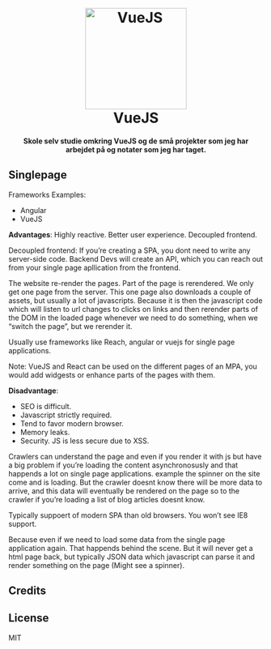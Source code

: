 <h1 align="center">
  <br>
  <a href="#"><img src="https://vuejs.org/images/logo.png" alt="VueJS" width="200"></a>
  <br>
  VueJS
  <br>
</h1>

<h4 align="center">Skole selv studie omkring VueJS og de små projekter som jeg har arbejdet på og notater som jeg har taget.</h4>

## Singlepage

Frameworks Examples:
 * Angular
 * VueJS
 
 **Advantages**: Highly reactive. Better user experience. Decoupled frontend.
 
Decoupled frontend: If you’re creating a SPA, you dont need to write any server-side code. Backend Devs will create an API, which you can reach out from your single page apllication from the frontend. 

The website re-render the pages. Part of the page is rerendered. We only get one page from the server. This one page also downloads a couple of assets, but usually a lot of javascripts. Because it is then the javascript code which will listen to url changes to clicks on links and then rerender parts of the DOM in the loaded page whenever we need to do something, when we “switch the page”, but we rerender it. 

Usually use frameworks like Reach, angular or vuejs for single page applications.

Note: VueJS and React can be used on the different pages of an MPA, you would add widgests or enhance parts of the pages with them. 

**Disadvantage**:
 * SEO is difficult.
 * Javascript strictly required. 
 * Tend to favor modern browser. 
 * Memory leaks.
 * Security. JS is less secure due to XSS. 

Crawlers can understand the page and even if you render it with js but have a big problem if you’re loading the content asynchronosusly and that happends a lot on single page applications. example the spinner on the site come and is loading. But the crawler doesnt know there will be more data to arrive, and this data will eventually be rendered on the page so to the crawler if you’re loading a list of blog articles doesnt know. 

Typically suppoert of modern SPA than old browsers. You won’t see IE8 support. 

Because even if we need to load some data from the single page application again. That happends behind the scene. But it will never get a html page back, but typically JSON data which javascript can parse it and render something on the page (Might see a spinner).  

## Credits

## License

MIT
